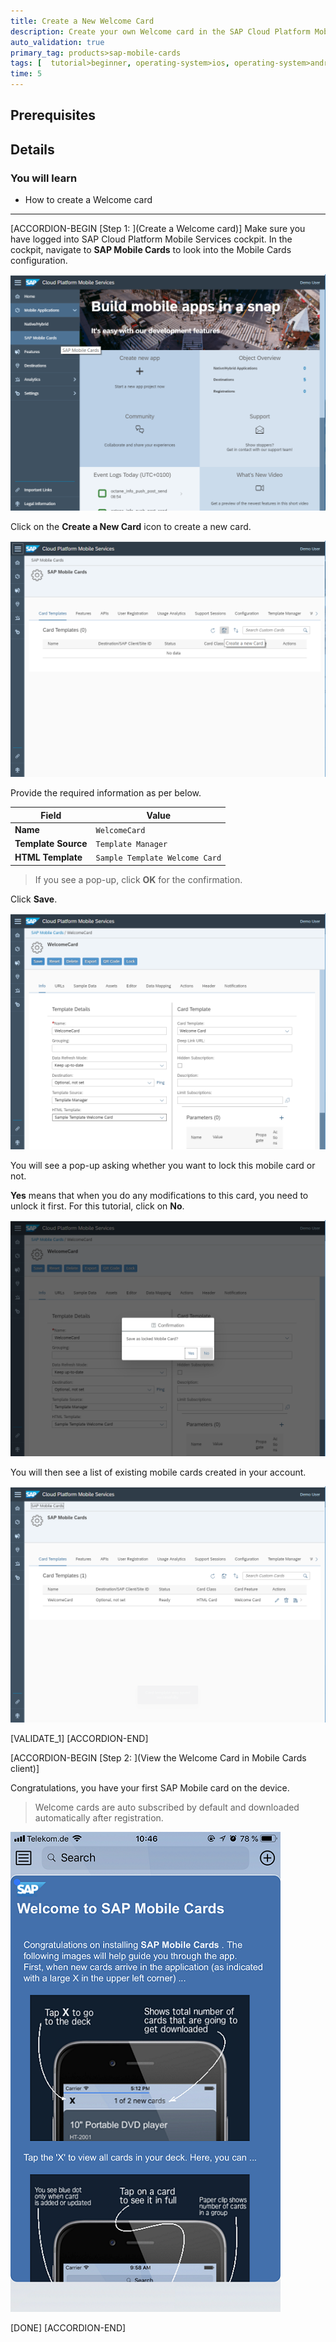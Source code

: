 ```yaml
---
title: Create a New Welcome Card
description: Create your own Welcome card in the SAP Cloud Platform Mobile Services.
auto_validation: true
primary_tag: products>sap-mobile-cards
tags: [  tutorial>beginner, operating-system>ios, operating-system>android, topic>mobile, products>sap-cloud-platform, products>sap-mobile-cards ]
time: 5
---
```

## Prerequisites

## Details
### You will learn
- How to create a Welcome card

---

[ACCORDION-BEGIN [Step 1: ](Create a Welcome card)]
Make sure you have logged into SAP Cloud Platform Mobile Services cockpit. In the cockpit, navigate to **SAP Mobile Cards** to look into the Mobile Cards configuration.

![MobileCards](Markdown_files/img_000.png)

Click on the **Create a New Card** icon to create a new card.

![MobileCards](Markdown_files/img_001.png)

Provide the required information as per below.

| Field | Value |
|----|----|
| **Name** | `WelcomeCard` |
| **Template Source** | `Template Manager` |
| **HTML Template** | `Sample Template Welcome Card` |

> If you see a pop-up, click **OK** for the confirmation.

Click **Save**.

![MobileCards](Markdown_files/img_009.png)

You will see a pop-up asking whether you want to lock this mobile card or not.

**Yes** means that when you do any modifications to this card, you need to unlock it first. For this tutorial, click on **No**.

![MobileCards](Markdown_files/img_010.png)

You will then see a list of existing mobile cards created in your account.

![MobileCards](Markdown_files/img_011.png)

[VALIDATE_1]
[ACCORDION-END]

[ACCORDION-BEGIN [Step 2: ](View the Welcome Card in Mobile Cards client)]

Congratulations, you have your first SAP Mobile card on the device.

> Welcome cards are auto subscribed by default and downloaded automatically after registration.

![MobileCards](Markdown_files/img_012.png)

[DONE]
[ACCORDION-END]

